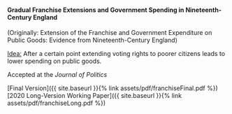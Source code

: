---
---

#### Gradual Franchise Extensions and Government Spending in Nineteenth-Century England
(Originally: Extension of the Franchise and Government Expenditure on Public Goods: Evidence from Nineteenth-Century England)

<ins> Idea:</ins> After a certain point extending voting rights to poorer citizens leads to lower spending on public goods.  

Accepted at the _Journal of Politics_

[Final Version]({{ site.baseurl }}{% link assets/pdf/franchiseFinal.pdf %})
[2020 Long-Version Working Paper]({{ site.baseurl }}{% link assets/pdf/franchiseLong.pdf %})


